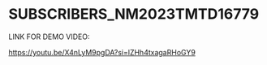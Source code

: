 # SUBSCRIBERS_NM2023TMTD16779

LINK FOR DEMO VIDEO:

https://youtu.be/X4nLyM9pgDA?si=lZHh4txagaRHoGY9

